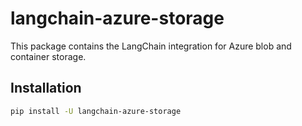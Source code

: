 # langchain-azure-storage

This package contains the LangChain integration for Azure blob and container storage.

## Installation

```bash
pip install -U langchain-azure-storage
```
